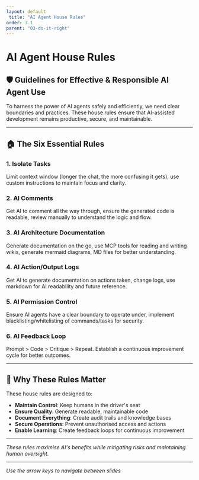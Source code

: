 ```yaml
---
layout: default
 title: "AI Agent House Rules"
order: 3.1
parent: "03-do-it-right"
---
```


# AI Agent House Rules

## 🛡️ Guidelines for Effective & Responsible AI Agent Use

To harness the power of AI agents safely and efficiently, we need clear boundaries and practices. These house rules ensure that AI-assisted development remains productive, secure, and maintainable.

---

## 🏠 The Six Essential Rules

<div class="house-rules-grid">
    <div class="rule-card">
        <h3>1. Isolate Tasks</h3>
        <p>Limit context window (longer the chat, the more confusing it gets), use custom instructions to maintain focus and clarity.</p>
    </div>
    <div class="rule-card">
        <h3>2. AI Comments</h3>
        <p>Get AI to comment all the way through, ensure the generated code is readable, review manually to understand the logic and flow.</p>
    </div>
    <div class="rule-card">
        <h3>3. AI Architecture Documentation</h3>
        <p>Generate documentation on the go, use MCP tools for reading and writing wikis, generate mermaid diagrams, MD files for better understanding.</p>
    </div>
    <div class="rule-card">
        <h3>4. AI Action/Output Logs</h3>
        <p>Get AI to generate documentation on actions taken, change logs, use markdown for AI readability and future reference.</p>
    </div>
    <div class="rule-card">
        <h3>5. AI Permission Control</h3>
        <p>Ensure AI agents have a clear boundary to operate under, implement blacklisting/whitelisting of commands/tasks for security.</p>
    </div>
    <div class="rule-card">
        <h3>6. AI Feedback Loop</h3>
        <p>Prompt > Code > Critique > Repeat. Establish a continuous improvement cycle for better outcomes.</p>
    </div>
</div>

---

## 🎯 Why These Rules Matter

These house rules are designed to:
- **Maintain Control**: Keep humans in the driver's seat
- **Ensure Quality**: Generate readable, maintainable code
- **Document Everything**: Create audit trails and knowledge bases
- **Secure Operations**: Prevent unauthorised access and actions
- **Enable Learning**: Create feedback loops for continuous improvement

---

*These rules maximise AI's benefits while mitigating risks and maintaining human oversight.*

---

*Use the arrow keys to navigate between slides*

